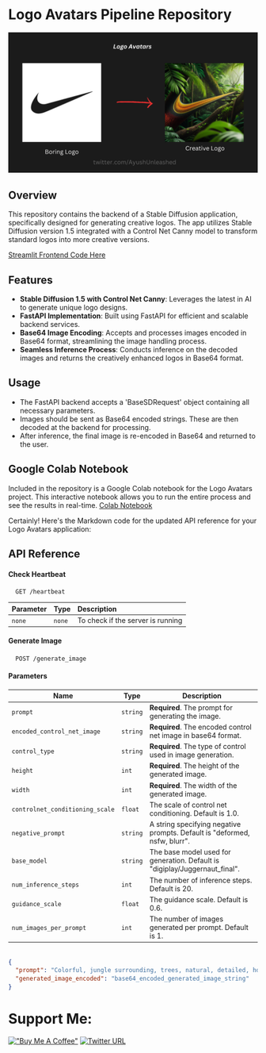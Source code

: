 
# Logo Avatars Pipeline Repository

![Logo Avatars Preview](assets/logo_avatars_banner.png)

## Overview
This repository contains the backend of a Stable Diffusion application, specifically designed for generating creative logos. The app utilizes Stable Diffusion version 1.5 integrated with a Control Net Canny model to transform standard logos into more creative versions.

[Streamlit Frontend Code Here](https://github.com/AyushUnleashed/logo-avatars-frontend)

## Features
- **Stable Diffusion 1.5 with Control Net Canny**: Leverages the latest in AI to generate unique logo designs.
- **FastAPI Implementation**: Built using FastAPI for efficient and scalable backend services.
- **Base64 Image Encoding**: Accepts and processes images encoded in Base64 format, streamlining the image handling process.
- **Seamless Inference Process**: Conducts inference on the decoded images and returns the creatively enhanced logos in Base64 format.

## Usage
- The FastAPI backend accepts a 'BaseSDRequest' object containing all necessary parameters.
- Images should be sent as Base64 encoded strings. These are then decoded at the backend for processing.
- After inference, the final image is re-encoded in Base64 and returned to the user.

## Google Colab Notebook
Included in the repository is a Google Colab notebook for the Logo Avatars project. This interactive notebook allows you to run the entire process and see the results in real-time.
[Colab Notebook](https://github.com/AyushUnleashed/logo-avatars-pipeline/blob/main/Logo_avatars_notebook.ipynb)

Certainly! Here's the Markdown code for the updated API reference for your Logo Avatars application:


## API Reference

#### Check Heartbeat

```http
  GET /heartbeat
```

| Parameter | Type     | Description                       |
| :-------- | :------- | :-------------------------------- |
| `none`    | `none`   | To check if the server is running |

#### Generate Image

```http
  POST /generate_image
```

#### Parameters

| Name                           | Type     | Description                                               |
| ------------------------------ | -------- | --------------------------------------------------------- |
| `prompt`                       | `string` | **Required**. The prompt for generating the image.        |
| `encoded_control_net_image`    | `string` | **Required**. The encoded control net image in base64 format. |
| `control_type`                 | `string` | **Required**. The type of control used in image generation. |
| `height`                       | `int`    | **Required**. The height of the generated image.          |
| `width`                        | `int`    | **Required**. The width of the generated image.           |
| `controlnet_conditioning_scale`| `float`  | The scale of control net conditioning. Default is 1.0.    |
| `negative_prompt`             | `string` | A string specifying negative prompts. Default is "deformed, nsfw, blurr". |
| `base_model`                   | `string` | The base model used for generation. Default is "digiplay/Juggernaut_final". |
| `num_inference_steps`          | `int`    | The number of inference steps. Default is 20.             |
| `guidance_scale`               | `float`  | The guidance scale. Default is 0.6.                       |
| `num_images_per_prompt`        | `int`    | The number of images generated per prompt. Default is 1.  |


```json

{
  "prompt": "Colorful, jungle surrounding, trees, natural, detailed, hd, 4k, best quality, extremely detailed",
  "generated_image_encoded": "base64_encoded_generated_image_string"
}
```

# Support Me: 
[!["Buy Me A Coffee"](https://www.buymeacoffee.com/assets/img/custom_images/orange_img.png)](https://www.buymeacoffee.com/ayushunleashed)
[![Twitter URL](https://img.shields.io/twitter/url/https/twitter.com/ayushunleashed.svg?style=social&label=Follow%20%40ayushunleashed)](https://twitter.com/ayushunleashed)
